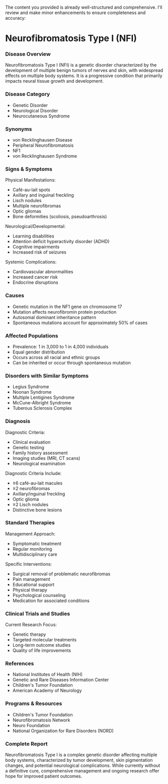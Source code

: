 The content you provided is already well-structured and comprehensive. I'll review and make minor enhancements to ensure completeness and accuracy:

# Neurofibromatosis Type I (NFI)

### Disease Overview
Neurofibromatosis Type I (NFI) is a genetic disorder characterized by the development of multiple benign tumors of nerves and skin, with widespread effects on multiple body systems. It is a progressive condition that primarily impacts neural tissue growth and development.

### Disease Category
- Genetic Disorder
- Neurological Disorder
- Neurocutaneous Syndrome

### Synonyms
- von Recklinghausen Disease
- Peripheral Neurofibromatosis
- NF1
- von Recklinghausen Syndrome

### Signs & Symptoms
Physical Manifestations:
- Café-au-lait spots
- Axillary and inguinal freckling
- Lisch nodules
- Multiple neurofibromas
- Optic gliomas
- Bone deformities (scoliosis, pseudoarthrosis)

Neurological/Developmental:
- Learning disabilities
- Attention deficit hyperactivity disorder (ADHD)
- Cognitive impairments
- Increased risk of seizures

Systemic Complications:
- Cardiovascular abnormalities
- Increased cancer risk
- Endocrine disruptions

### Causes
- Genetic mutation in the NF1 gene on chromosome 17
- Mutation affects neurofibromin protein production
- Autosomal dominant inheritance pattern
- Spontaneous mutations account for approximately 50% of cases

### Affected Populations
- Prevalence: 1 in 3,000 to 1 in 4,000 individuals
- Equal gender distribution
- Occurs across all racial and ethnic groups
- Can be inherited or occur through spontaneous mutation

### Disorders with Similar Symptoms
- Legius Syndrome
- Noonan Syndrome
- Multiple Lentigines Syndrome
- McCune-Albright Syndrome
- Tuberous Sclerosis Complex

### Diagnosis
Diagnostic Criteria:
- Clinical evaluation
- Genetic testing
- Family history assessment
- Imaging studies (MRI, CT scans)
- Neurological examination

Diagnostic Criteria Include:
- ≥6 café-au-lait macules
- ≥2 neurofibromas
- Axillary/inguinal freckling
- Optic glioma
- ≥2 Lisch nodules
- Distinctive bone lesions

### Standard Therapies
Management Approach:
- Symptomatic treatment
- Regular monitoring
- Multidisciplinary care

Specific Interventions:
- Surgical removal of problematic neurofibromas
- Pain management
- Educational support
- Physical therapy
- Psychological counseling
- Medication for associated conditions

### Clinical Trials and Studies
Current Research Focus:
- Genetic therapy
- Targeted molecular treatments
- Long-term outcome studies
- Quality of life improvements

### References
- National Institutes of Health (NIH)
- Genetic and Rare Diseases Information Center
- Children's Tumor Foundation
- American Academy of Neurology

### Programs & Resources
- Children's Tumor Foundation
- Neurofibromatosis Network
- Neuro Foundation
- National Organization for Rare Disorders (NORD)

### Complete Report
Neurofibromatosis Type I is a complex genetic disorder affecting multiple body systems, characterized by tumor development, skin pigmentation changes, and potential neurological complications. While currently without a definitive cure, comprehensive management and ongoing research offer hope for improved patient outcomes.